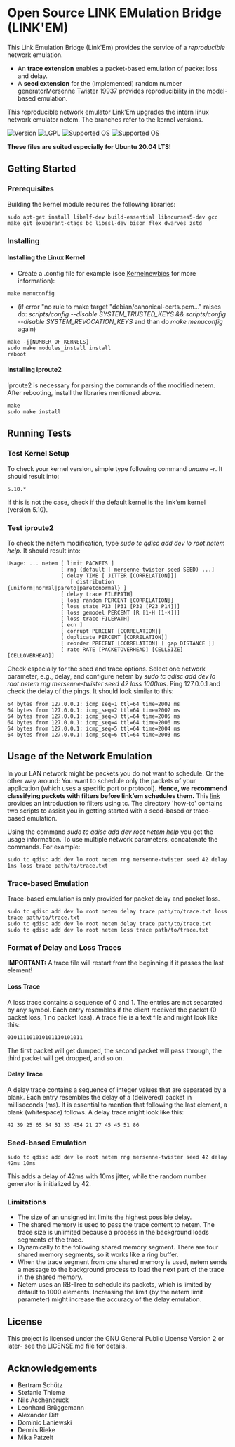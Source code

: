 # Open Source LINK EMulation Bridge (LINK'EM)
This Link Emulation Bridge (Link'Em) provides the service of a *reproducible* network emulation. 

* An **trace extension** enables a packet-based emulation of packet loss and delay. 
* A **seed extension** for the (implemented) random number generatorMersenne Twister 19937 provides reproducibility in the model-based emulation. 

This reproducible network emulator Link’Em upgrades the intern linux network emulator netem. The branches refer to the kernel versions.

![Version][version-badge]
![LGPL][license-badge]
![Supported OS][os-badge]
![Supported OS][os-badge2]

[license-badge]: https://badgen.net/badge/license/LGPL%20v2.0%20or%20later
[os-badge]: https://badgen.net/badge/OS/Ubuntu%2020.04/green
[os-badge2]: https://badgen.net/badge/OS/Ubuntu%2022.04/green
[version-badge]: https://badgen.net/badge/version/2.0/blue

**These files are suited especially for Ubuntu 20.04 LTS!**

## Getting Started

### Prerequisites
Building the kernel module requires the following libraries:
``` 
sudo apt-get install libelf-dev build-essential libncurses5-dev gcc make git exuberant-ctags bc libssl-dev bison flex dwarves zstd
``` 

### Installing 

#### Installing the Linux Kernel

* Create a .config file for example (see [Kernelnewbies](https://kernelnewbies.org/) for more information):
```
make menuconfig
```
* (if error "no rule to make target "debian/canonical-certs.pem..." raises do:
*scripts/config --disable SYSTEM_TRUSTED_KEYS && scripts/config --disable SYSTEM_REVOCATION_KEYS* and than do *make menuconfig* again)
```
make -j[NUMBER_OF_KERNELS]
sudo make modules_install install
reboot
```

#### Installing iproute2
Iproute2 is necessary for parsing the commands of the modified netem. 
After rebooting, install the libraries mentioned above.
```
make
sudo make install
```


## Running Tests
### Test Kernel Setup
To check your kernel version, simple type following command *uname -r*. It should result into:
```
5.10.*
```
If this is not the case, check if the default kernel is the link‘em kernel (version 5.10).

### Test iproute2
To check the netem modification, type *sudo tc qdisc add dev lo root netem help*. It should result into:
```
Usage: ... netem [ limit PACKETS ]
                 [ rng (default | mersenne-twister seed SEED) ...]
                 [ delay TIME [ JITTER [CORRELATION]]]
                 	[ distribution {uniform|normal|pareto|paretonormal} ]
                 [ delay trace FILEPATH]
                 [ loss random PERCENT [CORRELATION]]
                 [ loss state P13 [P31 [P32 [P23 P14]]]
                 [ loss gemodel PERCENT [R [1-H [1-K]]]
                 [ loss trace FILEPATH]
                 [ ecn ]
                 [ corrupt PERCENT [CORRELATION]]
                 [ duplicate PERCENT [CORRELATION]]
                 [ reorder PRECENT [CORRELATION] [ gap DISTANCE ]]
                 [ rate RATE [PACKETOVERHEAD] [CELLSIZE] [CELLOVERHEAD]]
```

Check especially for the seed and trace options. Select one network parameter, e.g., delay, and configure netem by *sudo tc qdisc add dev lo root netem rng mersenne-twister seed 42 loss 1000ms*.
Ping 127.0.0.1 and check the delay of the pings. It should look similar to this:
```
64 bytes from 127.0.0.1: icmp_seq=1 ttl=64 time=2002 ms
64 bytes from 127.0.0.1: icmp_seq=2 ttl=64 time=2002 ms
64 bytes from 127.0.0.1: icmp_seq=3 ttl=64 time=2005 ms
64 bytes from 127.0.0.1: icmp_seq=4 ttl=64 time=2006 ms
64 bytes from 127.0.0.1: icmp_seq=5 ttl=64 time=2004 ms
64 bytes from 127.0.0.1: icmp_seq=6 ttl=64 time=2003 ms
```

## Usage of the Network Emulation
In your LAN network might be packets you do not want to schedule. Or the other way around: You want to schedule only the packets of your 
application (which uses a specific port or protocol). **Hence, we recommend classifying packets with filters before link’em schedules them.** This [link](https://www.tldp.org/HOWTO/Adv-Routing-HOWTO/lartc.qdisc.filters.html) 
provides an introduction to filters using tc. The directory 'how-to' contains two scripts to assist you in getting started with a seed-based or trace-based emulation.

Using the command *sudo tc qdisc add dev root netem help* you get the usage information. To use multiple network parameters, concatenate the commands. For example:
```
sudo tc qdisc add dev lo root netem rng mersenne-twister seed 42 delay 1ms loss trace path/to/trace.txt
```

### Trace-based Emulation
Trace-based emulation is only provided for packet delay and packet loss.
```
sudo tc qdisc add dev lo root netem delay trace path/to/trace.txt loss trace path/to/trace.txt
sudo tc qdisc add dev lo root netem delay trace path/to/trace.txt
sudo tc qdisc add dev lo root netem loss trace path/to/trace.txt
```

### Format of Delay and Loss Traces
**IMPORTANT:** A trace file will restart from the beginning if it passes the last element!

#### Loss Trace
A loss trace contains a sequence of 0 and 1. The entries are not separated by any symbol. Each entry resembles if the client received the packet  (0 packet loss,
1 no packet loss). A trace file is a text file and might look like this:
```
010111101010101110101011
```
The first packet will get dumped, the second packet will pass through, the third packet will get dropped, and so on.

#### Delay Trace
A delay trace contains a sequence of integer values that are separated by a blank. Each entry resembles the delay of a (delivered) packet in milliseconds (ms). It is essential to mention that following the last element, a blank (whitespace) follows. A delay trace might look like this:
```
42 39 25 65 54 51 33 454 21 27 45 45 51 86 
```

### Seed-based Emulation
```
sudo tc qdisc add dev lo root netem rng mersenne-twister seed 42 delay 42ms 10ms
```
This adds a delay of 42ms with 10ms jitter, while the random number generator is initialized by 42.

### Limitations 
* The size of an unsigned int limits the highest possible delay.
* The shared memory is used to pass the trace content to netem. The trace size is unlimited because a process in the background loads segments of the trace.
* Dynamically to the following shared memory segment. There are four shared memory segments, so it works like a ring buffer. 
* When the trace segment from one shared memory is used, netem sends a message to the background process to load the next part of the trace in the shared memory.
* Netem uses an RB-Tree to schedule its packets, which is limited by default to 1000 elements. Increasing the limit (by the netem limit parameter) might increase the accuracy of the delay emulation.

## License
This project is licensed under the GNU General Public License Version 2 or later- see the LICENSE.md file for details.

## Acknowledgements
* Bertram Schütz
* Stefanie Thieme
* Nils Aschenbruck
* Leonhard Brüggemann
* Alexander Ditt
* Dominic Laniewski
* Dennis Rieke
* Mika Patzelt

